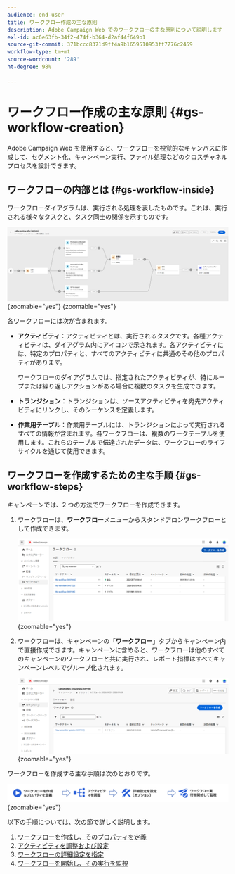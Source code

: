 ```yaml
---
audience: end-user
title: ワークフロー作成の主な原則
description: Adobe Campaign Web でのワークフローの主な原則について説明します
exl-id: ac6e63fb-34f2-474f-b364-d2af44f649b1
source-git-commit: 371bccc8371d9ff4a9b1659510953ff7776c2459
workflow-type: tm+mt
source-wordcount: '289'
ht-degree: 98%

---
```



# ワークフロー作成の主な原則 {#gs-workflow-creation}

Adobe Campaign Web を使用すると、ワークフローを視覚的なキャンバスに作成して、セグメント化、キャンペーン実行、ファイル処理などのクロスチャネルプロセスを設計できます。


## ワークフローの内部とは {#gs-workflow-inside}

ワークフローダイアグラムは、実行される処理を表したものです。これは、実行される様々なタスクと、タスク同士の関係を示すものです。

![](assets/workflow-example.png){zoomable=&quot;yes&quot;} {zoomable=&quot;yes&quot;}

各ワークフローには次が含まれます。

* **アクティビティ**：アクティビティとは、実行されるタスクです。各種アクティビティは、ダイアグラム内にアイコンで示されます。各アクティビティには、特定のプロパティと、すべてのアクティビティに共通のその他のプロパティがあります。

  ワークフローのダイアグラムでは、指定されたアクティビティが、特にループまたは繰り返しアクションがある場合に複数のタスクを生成できます。

* **トランジション**：トランジションは、ソースアクティビティを宛先アクティビティにリンクし、そのシーケンスを定義します。

* **作業用テーブル**：作業用テーブルには、トランジションによって実行されるすべての情報が含まれます。各ワークフローは、複数のワークテーブルを使用します。これらのテーブルで伝達されたデータは、ワークフローのライフサイクルを通じて使用できます。

## ワークフローを作成するための主な手順 {#gs-workflow-steps}


キャンペーンでは、2 つの方法でワークフローを作成できます。

1. ワークフローは、**ワークフロー**&#x200B;メニューからスタンドアロンワークフローとして作成できます。

   ![](assets/create-a-standalone-wf.png){zoomable=&quot;yes&quot;}

1. ワークフローは、キャンペーンの「**ワークフロー**」タブからキャンペーン内で直接作成できます。キャンペーンに含めると、ワークフローは他のすべてのキャンペーンのワークフローと共に実行され、レポート指標はすべてキャンペーンレベルでグループ化されます。

   ![](assets/create-a-wf-from-a-campaign.png){zoomable=&quot;yes&quot;}


ワークフローを作成する主な手順は次のとおりです。

![](assets/workflow-creation-process.png){zoomable=&quot;yes&quot;}

以下の手順については、次の節で詳しく説明します。

1. [ワークフローを作成し、そのプロパティを定義](create-workflow.md)
1. [アクティビティを調整および設定](orchestrate-activities.md)
1. [ワークフローの詳細設定を指定](workflow-settings.md)
1. [ワークフローを開始し、その実行を監視](start-monitor-workflows.md)
